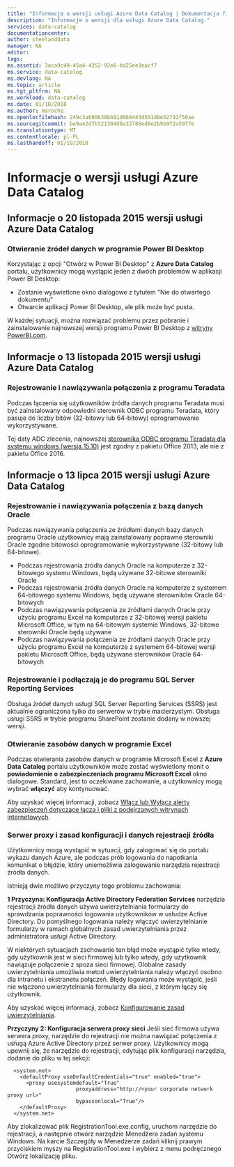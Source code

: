 ```yaml
---
title: "Informacje o wersji usługi Azure Data Catalog | Dokumentacja firmy Microsoft"
description: "Informacje o wersji dla usługi Azure Data Catalog."
services: data-catalog
documentationcenter: 
author: steelanddata
manager: NA
editor: 
tags: 
ms.assetid: 3aca9c49-45a4-4352-92e6-bd25ee3eacf7
ms.service: data-catalog
ms.devlang: NA
ms.topic: article
ms.tgt_pltfrm: NA
ms.workload: data-catalog
ms.date: 01/18/2018
ms.author: maroche
ms.openlocfilehash: 249c3a690638bb91d060443d591d8e52791f50ae
ms.sourcegitcommit: be9a42d7b321304d9a33786ed8e2b9b972a5977e
ms.translationtype: MT
ms.contentlocale: pl-PL
ms.lasthandoff: 01/19/2018
---
```

# <a name="azure-data-catalog-release-notes"></a>Informacje o wersji usługi Azure Data Catalog
## <a name="notes-for-the-november-20-2015-release-of-azure-data-catalog"></a>Informacje o 20 listopada 2015 wersji usługi Azure Data Catalog
### <a name="opening-data-sources-in-power-bi-desktop"></a>Otwieranie źródeł danych w programie Power BI Desktop
Korzystając z opcji "Otwórz w Power BI Desktop" z **Azure Data Catalog** portalu, użytkownicy mogą wystąpić jeden z dwóch problemów w aplikacji Power BI Desktop:

* Zostanie wyświetlone okno dialogowe z tytułem "Nie do otwartego dokumentu"
* Otwarcie aplikacji Power BI Desktop, ale plik może być pusta.

W każdej sytuacji, można rozwiązać problemu przez pobranie i zainstalowanie najnowszej wersji programu Power BI Desktop z [witryny PowerBI.com](https://powerbi.com).

## <a name="notes-for-the-november-13-2015-release-of-azure-data-catalog"></a>Informacje o 13 listopada 2015 wersji usługi Azure Data Catalog
### <a name="registering-and-connecting-to-teradata"></a>Rejestrowanie i nawiązywania połączenia z programu Teradata
Podczas łączenia się użytkowników źródła danych programu Teradata musi być zainstalowany odpowiedni sterownik ODBC programu Teradata, który pasuje do liczby bitów (32-bitowy lub 64-bitowy) oprogramowanie wykorzystywane.

Tej daty ADC zlecenia, najnowszej [sterownika ODBC programu Teradata dla systemu windows (wersja 15.10)](http://downloads.teradata.com/download/connectivity/odbc-driver/windows) jest zgodny z pakietu Office 2013, ale nie z pakietu Office 2016.

## <a name="notes-for-the-july-13-2015-release-of-azure-data-catalog"></a>Informacje o 13 lipca 2015 wersji usługi Azure Data Catalog
### <a name="registering-and-connecting-to-oracle-database"></a>Rejestrowanie i nawiązywania połączenia z bazą danych Oracle
Podczas nawiązywania połączenia ze źródłami danych bazy danych programu Oracle użytkownicy mają zainstalowany poprawne sterowniki Oracle zgodne bitowości oprogramowanie wykorzystywane (32-bitowy lub 64-bitowe).

* Podczas rejestrowania źródła danych Oracle na komputerze z 32-bitowego systemu Windows, będą używane 32-bitowe sterowniki Oracle
* Podczas rejestrowania źródła danych Oracle na komputerze z systemem 64-bitowego systemu Windows, będą używane sterowników Oracle 64-bitowych
* Podczas nawiązywania połączenia ze źródłami danych Oracle przy użyciu programu Excel na komputerze z 32-bitowej wersji pakietu Microsoft Office, w tym na 64-bitowym systemie Windows, 32-bitowe sterowniki Oracle będą używane
* Podczas nawiązywania połączenia ze źródłami danych Oracle przy użyciu programu Excel na komputerze z systemem 64-bitowej wersji pakietu Microsoft Office, będą używane sterowników Oracle 64-bitowych

### <a name="registering-and-connecting-to-sql-server-reporting-services"></a>Rejestrowanie i podłączają je do programu SQL Server Reporting Services
Obsługa źródeł danych usługi SQL Server Reporting Services (SSRS) jest aktualnie ograniczona tylko do serwerów w trybie macierzystym. Obsługa usługi SSRS w trybie programu SharePoint zostanie dodany w nowszej wersji.

### <a name="opening-data-assets-in-excel"></a>Otwieranie zasobów danych w programie Excel
Podczas otwierania zasobów danych w programie Microsoft Excel z **Azure Data Catalog** portalu użytkowników może zostać wyświetlony monit o **powiadomienie o zabezpieczeniach programu Microsoft Excel** okno dialogowe. Standard, jest to oczekiwane zachowanie, a użytkownicy mogą wybrać **włączyć** aby kontynuować.

Aby uzyskać więcej informacji, zobacz [Włącz lub Wyłącz alerty zabezpieczeń dotyczące łącza i pliki z podejrzanych witrynach internetowych](https://support.office.com/article/Enable-or-disable-security-alerts-about-links-and-files-from-suspicious-websites-A1AC6AE9-5C4A-4EB3-B3F8-143336039BBE).

### <a name="proxy-and-policy-configuration-and-data-source-registration"></a>Serwer proxy i zasad konfiguracji i danych rejestracji źródła
Użytkownicy mogą wystąpić w sytuacji, gdy zalogować się do portalu wykazu danych Azure, ale podczas prób logowania do napotkania komunikat o błędzie, który uniemożliwia zalogowanie narzędzia rejestracji źródła danych.

Istnieją dwie możliwe przyczyny tego problemu zachowania:

**1 Przyczyna: Konfiguracja Active Directory Federation Services** narzędzia rejestracji źródła danych używa uwierzytelniania formularzy do sprawdzania poprawności logowania użytkowników w usłudze Active Directory. Do pomyślnego logowania należy włączyć uwierzytelnianie formularzy w ramach globalnych zasad uwierzytelniania przez administratora usługi Active Directory.

W niektórych sytuacjach zachowanie ten błąd może wystąpić tylko wtedy, gdy użytkownik jest w sieci firmowej lub tylko wtedy, gdy użytkownik nawiązuje połączenie z spoza sieci firmowej. Globalne zasady uwierzytelniania umożliwia metod uwierzytelniania należy włączyć osobno dla intranetu i ekstranetu połączeń. Błędy logowania może wystąpić, jeśli nie włączono uwierzytelniania formularzy dla sieci, z którym łączy się użytkownik.

Aby uzyskać więcej informacji, zobacz [Konfigurowanie zasad uwierzytelniania](https://technet.microsoft.com/library/dn486781.aspx).

**Przyczyny 2: Konfiguracja serwera proxy sieci** Jeśli sieć firmowa używa serwera proxy, narzędzie do rejestracji nie można nawiązać połączenia z usługą Azure Active Directory przez serwer proxy. Użytkownicy mogą upewnij się, że narzędzie do rejestracji, edytując plik konfiguracji narzędzia, dodanie do pliku w tej sekcji:

      <system.net>
        <defaultProxy useDefaultCredentials="true" enabled="true">
          <proxy usesystemdefault="True"
                          proxyaddress="http://<your corporate network proxy url>"
                          bypassonlocal="True"/>
        </defaultProxy>
      </system.net>


Aby zlokalizować plik RegistrationTool.exe.config, uruchom narzędzie do rejestracji, a następnie otwórz narzędzie Menedżera zadań systemu Windows. Na karcie Szczegóły w Menedżerze zadań kliknij prawym przyciskiem myszy na RegistrationTool.exe i wybierz z menu podręcznego Otwórz lokalizację pliku.
